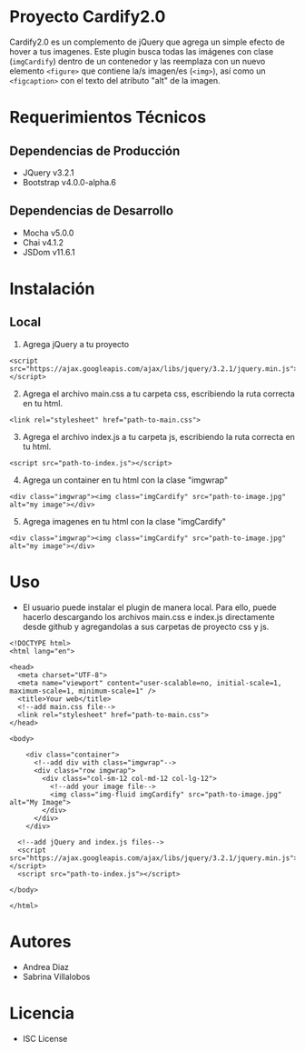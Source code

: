 # Proyecto Cardify2.0

Cardify2.0 es un complemento de jQuery que agrega un simple efecto de hover a tus imagenes. Este plugin busca todas las imágenes con clase (```imgCardify```) dentro de un contenedor y las reemplaza con un nuevo elemento ```<figure>``` que contiene la/s imagen/es (```<img>```), así como un ```<figcaption>``` con el texto del atributo "alt" de la imagen.

# Requerimientos Técnicos

## Dependencias de Producción
* JQuery v3.2.1
* Bootstrap v4.0.0-alpha.6

## Dependencias de Desarrollo
* Mocha v5.0.0
* Chai v4.1.2
* JSDom v11.6.1

# Instalación

## Local

1. Agrega jQuery a tu proyecto

```
<script src="https://ajax.googleapis.com/ajax/libs/jquery/3.2.1/jquery.min.js"></script>
```

2. Agrega el archivo main.css a tu carpeta css, escribiendo la ruta correcta en tu html.

```
<link rel="stylesheet" href="path-to-main.css">
```

3. Agrega el archivo index.js a tu carpeta js, escribiendo la ruta correcta en tu html.

```
<script src="path-to-index.js"></script>
```

4. Agrega un container en tu html con la clase "imgwrap"

```
<div class="imgwrap"><img class="imgCardify" src="path-to-image.jpg" alt="my image"></div>
```

5. Agrega imagenes en tu html con la clase "imgCardify"

```
<div class="imgwrap"><img class="imgCardify" src="path-to-image.jpg" alt="my image"></div>
```

# Uso

* El usuario puede instalar el plugin de manera local. Para ello, puede hacerlo descargando los archivos main.css e index.js directamente desde github y agregandolas a sus carpetas de proyecto css y js.

```
<!DOCTYPE html>
<html lang="en">

<head>
  <meta charset="UTF-8">
  <meta name="viewport" content="user-scalable=no, initial-scale=1, maximum-scale=1, minimum-scale=1" />
  <title>Your web</title>
  <!--add main.css file-->
  <link rel="stylesheet" href="path-to-main.css">
</head>

<body>

    <div class="container">
      <!--add div with class="imgwrap"-->
      <div class="row imgwrap">
        <div class="col-sm-12 col-md-12 col-lg-12">
          <!--add your image file-->
          <img class="img-fluid imgCardify" src="path-to-image.jpg" alt="My Image">
        </div>
      </div>
    </div>

  <!--add jQuery and index.js files-->
  <script src="https://ajax.googleapis.com/ajax/libs/jquery/3.2.1/jquery.min.js"></script>
  <script src="path-to-index.js"></script>
  
</body>

</html>
```

# Autores

* Andrea Diaz
* Sabrina Villalobos

# Licencia

* ISC License